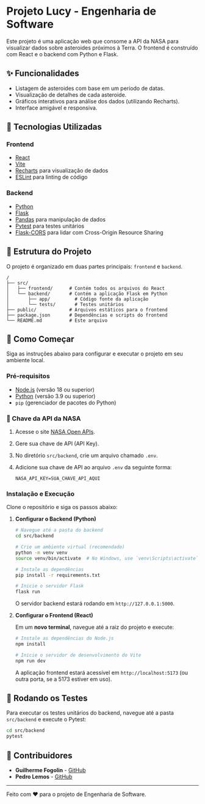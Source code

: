 # Projeto Lucy - Engenharia de Software

Este projeto é uma aplicação web que consome a API da NASA para visualizar dados sobre asteroides próximos à Terra. O frontend é construído com React e o backend com Python e Flask.

## ✨ Funcionalidades

*   Listagem de asteroides com base em um período de datas.
*   Visualização de detalhes de cada asteroide.
*   Gráficos interativos para análise dos dados (utilizando Recharts).
*   Interface amigável e responsiva.

## 🚀 Tecnologias Utilizadas

### Frontend
*   [React](https://reactjs.org/)
*   [Vite](https://vitejs.dev/)
*   [Recharts](https://recharts.org/) para visualização de dados
*   [ESLint](https://eslint.org/) para linting de código

### Backend
*   [Python](https://www.python.org/)
*   [Flask](https://flask.palletsprojects.com/)
*   [Pandas](https://pandas.pydata.org/) para manipulação de dados
*   [Pytest](https://pytest.org/) para testes unitários
*   [Flask-CORS](https://flask-cors.readthedocs.io/) para lidar com Cross-Origin Resource Sharing

## 📂 Estrutura do Projeto

O projeto é organizado em duas partes principais: `frontend` e `backend`.

```
/
├── src/
│   ├── frontend/      # Contém todos os arquivos do React
│   └── backend/       # Contém a aplicação Flask em Python
│       ├── app/         # Código fonte da aplicação
│       └── tests/       # Testes unitários
├── public/            # Arquivos estáticos para o frontend
├── package.json       # Dependências e scripts do frontend
└── README.md          # Este arquivo
```

## 🏁 Como Começar

Siga as instruções abaixo para configurar e executar o projeto em seu ambiente local.

### Pré-requisitos

*   [Node.js](https://nodejs.org/) (versão 18 ou superior)
*   [Python](https://www.python.org/downloads/) (versão 3.9 ou superior)
*   `pip` (gerenciador de pacotes do Python)

### 🔑 Chave da API da NASA

1.  Acesse o site [NASA Open APIs](https://api.nasa.gov/).
2.  Gere sua chave de API (API Key).
3.  No diretório `src/backend`, crie um arquivo chamado `.env`.
4.  Adicione sua chave de API ao arquivo `.env` da seguinte forma:

    ```
    NASA_API_KEY=SUA_CHAVE_API_AQUI
    ```

### Instalação e Execução

Clone o repositório e siga os passos abaixo:

1.  **Configurar o Backend (Python)**

    ```bash
    # Navegue até a pasta do backend
    cd src/backend

    # Crie um ambiente virtual (recomendado)
    python -m venv venv
    source venv/bin/activate  # No Windows, use `venv\Scripts\activate`

    # Instale as dependências
    pip install -r requirements.txt

    # Inicie o servidor Flask
    flask run
    ```
    O servidor backend estará rodando em `http://127.0.0.1:5000`.

2.  **Configurar o Frontend (React)**

    Em um **novo terminal**, navegue até a raiz do projeto e execute:

    ```bash
    # Instale as dependências do Node.js
    npm install

    # Inicie o servidor de desenvolvimento do Vite
    npm run dev
    ```
    A aplicação frontend estará acessível em `http://localhost:5173` (ou outra porta, se a 5173 estiver em uso).

## 🧪 Rodando os Testes

Para executar os testes unitários do backend, navegue até a pasta `src/backend` e execute o Pytest:

```bash
cd src/backend
pytest
```

## 👥 Contribuidores

*   **Guilherme Fogolin** - [GitHub](https://github.com/GuilhermeFogolin)
*   **Pedro Lemos** - [GitHub](https://github.com/pedrolemos4)

---
Feito com ❤️ para o projeto de Engenharia de Software.
